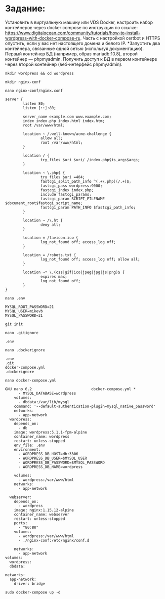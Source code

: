 # Задание:
Установить в виртуальную машину или VDS Docker, настроить набор контейнеров через docker compose по инструкции по ссылке: https://www.digitalocean.com/community/tutorials/how-to-install-wordpress-with-docker-compose-ru. 
Часть с настройкой certbot и HTTPS опустить, если у вас нет настоящего домена и белого IP.
*Запустить два контейнера, связанные одной сетью (используя документацию). Первый контейнер БД (например, образ mariadb:10.8), второй контейнер — phpmyadmin. Получить доступ к БД в первом контейнере через второй контейнер (веб-интерфейс phpmyadmin).

```
mkdir wordpress && cd wordpress
```

```
mkdir nginx-conf
```

```
nano nginx-conf/nginx.conf
```
```
server {
        listen 80;
        listen [::]:80;

        server_name example.com www.example.com;
        index index.php index.html index.htm;
        root /var/www/html;

        location ~ /.well-known/acme-challenge {
                allow all;
                root /var/www/html;
        }

        location / {
                try_files $uri $uri/ /index.php$is_args$args;
        }

        location ~ \.php$ {
                try_files $uri =404;
                fastcgi_split_path_info ^(.+\.php)(/.+)$;
                fastcgi_pass wordpress:9000;
                fastcgi_index index.php;
                include fastcgi_params;
                fastcgi_param SCRIPT_FILENAME $document_root$fastcgi_script_name;
                fastcgi_param PATH_INFO $fastcgi_path_info;
        }

        location ~ /\.ht {
                deny all;
        }

        location = /favicon.ico {
                log_not_found off; access_log off;
        }

        location = /robots.txt {
                log_not_found off; access_log off; allow all;
        }

        location ~* \.(css|gif|ico|jpeg|jpg|js|png)$ {
                expires max;
                log_not_found off;
        }
}
```

```
nano .env
```

```
MYSQL_ROOT_PASSWORD=21
MYSQL_USER=mikevb
MYSQL_PASSWORD=21
```

```
git init
```
```
nano .gitignore
```
```
.env
```

```
nano .dockerignore
```

```
.env
.git
docker-compose.yml
.dockerignore
```

```
nano docker-compose.yml
```
```
GNU nano 6.2                           docker-compose.yml *
      - MYSQL_DATABASE=wordpress
    volumes:
      - dbdata:/var/lib/mysql
    command: '--default-authentication-plugin=mysql_native_password'
    networks:
      - app-network
  wordpress:
    depends_on:
      - db
    image: wordpress:5.1.1-fpm-alpine
    container_name: wordpress
    restart: unless-stopped
    env_file: .env
    environment:
      - WORDPRESS_DB_HOST=db:3306
      - WORDPRESS_DB_USER=$MYSQL_USER
      - WORDPRESS_DB_PASSWORD=$MYSQL_PASSWORD
      - WORDPRESS_DB_NAME=wordpress

    volumes:
      - wordpress:/var/www/html
    networks:
      - app-network

  webserver:
    depends_on:
      - wordpress
    image: nginx:1.15.12-alpine
    container_name: webserver
    restart: unless-stopped
    ports:
      - "80:80"
    volumes:
      - wordpress:/var/www/html
      - ./nginx-conf:/etc/nginx/conf.d

    networks:
      - app-network
volumes:
  wordpress:
  dbdata:

networks:
  app-network:
    driver: bridge
```

```
sudo docker-compose up -d
```
